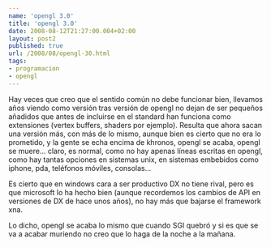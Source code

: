 ```yaml
---
name: 'opengl 3.0'
title: 'opengl 3.0'
date: 2008-08-12T21:27:00.004+02:00
layout: post2
published: true
url: /2008/08/opengl-30.html
tags: 
- programacion
- opengl
---
```


Hay veces que creo que el sentido común no debe funcionar bien, llevamos años viendo como versión tras versión de opengl no dejan de ser pequeños añadidos que antes de incluirse en el standard han funciona como extensiones (vertex buffers, shaders por ejemplo). Resulta que ahora sacan una versión más, con más de lo mismo, aunque bien es cierto que no era lo prometido, y la gente se echa encima de khronos, opengl se acaba, opengl se muere... claro, es normal, como no hay apenas líneas escritas en opengl, como hay tantas opciones en sistemas unix, en sistemas embebidos como iphone, pda, teléfonos móviles, consolas...  
  
Es cierto que en windows cara a ser productivo DX no tiene rival, pero es que microsoft lo ha hecho bien (aunque recordemos los cambios de API en versiones de DX de hace unos años), no hay más que bajarse el framework xna.  
  
Lo dicho, opengl se acaba lo mismo que cuando SGI quebró y si es que se va a acabar muriendo no creo que lo haga de la noche a la mañana.